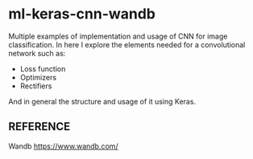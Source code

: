 # ml-keras-cnn-wandb
Multiple examples of implementation and usage of CNN for image classification. In here I explore the elements needed for a convolutional network such as:

<ul>
  <li>Loss function</li>
  <li>Optimizers</li>
  <li>Rectifiers</li>
</ul>

And in general the structure and usage of it using Keras.

## REFERENCE
Wandb https://www.wandb.com/
